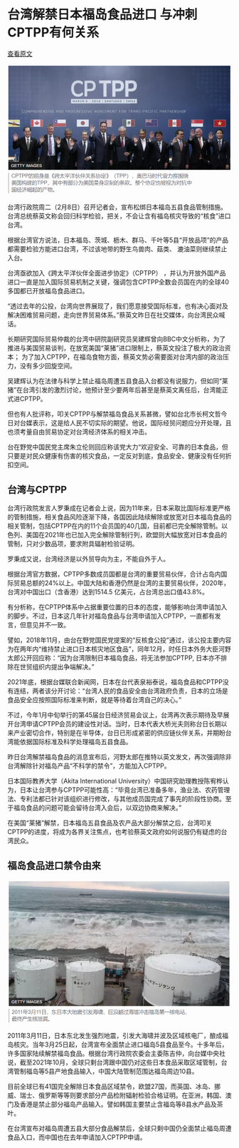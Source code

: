 # 台湾解禁日本福岛食品进口 与冲刺CPTPP有何关系

[查看原文](https://www.bbc.com/zhongwen/simp/chinese-news-60314924)

![image-20220209184149363](03.assets/image-20220209184149363.png)

台湾行政院周二（2月8日）召开记者会，宣布松绑日本福岛五县食品管制措施。台湾总统蔡英文称会回归科学检验，把关，不会让含有福岛核灾导致的“核食”进口台湾。

根据台湾官方说法，日本福岛、茨城、枥木、群马、千叶等5县“开放品项”的产品都需要检验方能进口台湾，不过该地带的野生鸟兽肉、菇类、 漉油菜则继续禁止入台。

台湾亟欲加入《跨太平洋伙伴全面进步协定》（CPTPP） ，并认为开放外国产品进口一直是加入国际贸易机制之关键，强调包含CPTPP全数会员国在内的全球40多国都已开放福岛食品进口。

“透过去年的公投，台湾向世界展现了，我们愿意接受国际标准，也有决心面对及解决困难贸易问题，走向世界贸易体系。”蔡英文昨日在社交媒体，向台湾民众喊话。

长期研究国际贸易仲裁的台湾中研院副研究员吴建辉曾向BBC中文分析称，为了推进与美国贸易谈判，在放宽美国“莱猪”进口限制上，蔡英文投注了极大的政治资本； 为了加入CPTPP，在福岛食物方面，蔡英文势必需要面对台湾内部的政治压力，没有多少回旋空间。

吴建辉认为在法律与科学上禁止福岛周遭五县食品入台都没有说服力，但如同“莱猪”在台湾引发的激烈讨论，他预计至少要两年后甚至是蔡英文离任后，台湾能正式进CPTPP。

但也有人批评称，叩关CPTPP与解禁福岛食品关系甚微，譬如台北市长柯文哲今日对台媒表示，这是给人民不切实际的期望。他说，国际经贸问题应分开处理，且也须考量自由贸易协定对台湾经济体系的相关冲击。

台在野党中国民党主席朱立伦则回应称该党大力“欢迎安全、可靠的日本食品，但只要是对民众健康有伤害的核灾食品，一定反对到底，食品安全、健康没有任何折扣空间。

## 台湾与CPTPP

台湾行政院发言人罗秉成在记者会上说，因为11年来，日本采取比国际标准更严格的管制措施，相关食品风险逐渐下降，各国因此陆续解除或放宽对日本福岛食品的相关管制，包括CPTPP在内的11个会员国的40几国，目前都已完全解除管制。以色列、美国在2021年也已加入完全解除管制行列，欧盟则大幅放宽对日本食品的管制，只对少数品项，要求附具辐射检验证明。

罗秉成又说，台湾经济是以外贸导向为主，不能自外于人。

根据台湾官方数据，CPTPP多数成员国都是台湾的重要贸易伙伴，合计占岛内国际贸易总额的24%以上。中国大陆和香港仍然是台湾的主要贸易伙伴，2020年，台湾对中国出口（含香港）达到1514.5 亿美元，占台湾总出口值43.8%。

有分析称，在CPTPP体系中占据重要位置的日本的态度，能够影响台湾申请加入的脚步。不过，日本这几年针对福岛食品与台湾申请加入CPTPP，一直都有发言，但意见并不一致。

譬如，2018年11月，由台在野党国民党提案的“反核食公投”通过，该公投主要内容为在两年内“维持禁止进口日本核灾地区食品”，同年12月，时任日本外务大臣河野太郎公开回应称：“因为台湾限制日本福岛食品，将无法参加CPTPP, 日本亦不排除在世贸组织内提出争端解决。”

2021年底，根据台媒联合新闻网，日本在台代表泉裕泰说，福岛食品和CPTPP没有连结，两者该分开讨论：“台湾人民的食品安全由台湾政府负责，日本的立场是食品安全应按照国际标准来判断，就是等待着台湾自己的决心。”

不过，今年1月中旬举行的第45届台日经济贸易会议上，台湾再次表示期待及早展开台湾申请CPTPP会员的建设性对话。当时，日本代表大桥光夫则称台日长期以来产业密切合作，特别是在半导体，台日已形成紧密的供应链伙伴关系，并期盼台湾能依据国际标准及科学处理福岛五县食品。

昨日台湾解禁福岛食品的消息宣布后，河野太郎在推特以英文发文，再次强调除非台湾解除针对福岛产品“不科学的禁令”，方能加入CPTPP。

日本国际教养大学（Akita International University）中国研究助理教授陈宥桦认为，日本让台湾参与CPTPP可能性高：“毕竟台湾已准备多年，渔业法、农药管理法、专利法都已针对该组织进行修改，与其他成员国完成了事先的阶段性协商。至于福岛食品的问题可能会留待台湾入会后，以双边协商来解决。”

在美国“莱猪”解禁，日本福岛五县食品及农产品大部分解禁之后，台湾叩关CPTPP的进度，将成为各界关注焦点，也考验蔡英文政府如何说服仍有疑虑的台湾民众。

## 福岛食品进口禁令由来

![image-20220209184119679](03.assets/image-20220209184119679.png)

2011年3月11日，日本东北发生强烈地震，引发大海啸并波及区域核电厂，酿成福岛核灾。当年3月25日起，台湾宣布全面禁止进口福岛5县食品至今。十多年后，许多国家陆续解禁福岛食品。根据台湾行政院农委会主委陈吉仲，向台媒中央社说，截至2021年10月，全球只剩台湾跟中国仍对这些日本食品采取区域管制，台湾管制福岛等5县产地食品输入，中国大陆管制范围达福岛周边10县。

目前全球已有41国完全解除日本食品区域禁令，欧盟27国，而英国、冰岛、挪威、瑞士、俄罗斯等等则要求部分产品检附辐射检验合格证明。在亚洲，韩国、澳门及香港是禁止部分福岛产品输入。譬如韩国主要禁止含福岛等8县水产品及茶叶。

在台湾宣布对福岛周遭五县大部分食品解禁后，全球只剩中国仍全面禁止福岛周遭食品入口，而中国也在去年申请加入CPTPP申请。